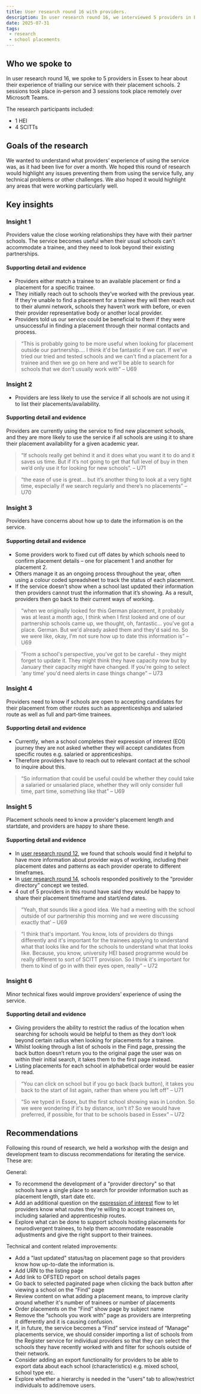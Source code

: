 ```yaml
---
title: User research round 16 with providers.
description: In user research round 16, we interviewed 5 providers in Essex to get feedback on their experience of using the private beta service.
date: 2025-07-31
tags:
 - research
 - school placements
---
```


## Who we spoke to

In user research round 16, we spoke to 5 providers in Essex to hear about their experience of trialling our service with their placement schools. 2 sessions took place in-person and 3 sessions took place remotely over Microsoft Teams.

The research participants included:

- 1 HEI
- 4 SCITTs

## Goals of the research

We wanted to understand what providers’ experience of using the service was, as it had been live for over a month. We hoped this round of research would highlight any issues preventing them from using the service fully, any technical problems or other challenges. We also hoped it would highlight any areas that were working particularly well.

## Key insights

### Insight 1

Providers value the close working relationships they have with their partner schools. The service becomes useful when their usual schools can't accommodate a trainee, and they need to look beyond their existing partnerships.

#### Supporting detail and evidence

- Providers either match a trainee to an available placement or find a placement for a specific trainee.
- They initially reach out to schools they’ve worked with the previous year. If they’re unable to find a placement for a trainee they will then reach out to their alumni network, schools they haven’t work with before, or even their provider representative body or another local provider.
- Providers told us our service could be beneficial to them if they were unsuccessful in finding a placement through their normal contacts and process.

> “This is probably going to be more useful when looking for placement outside our partnership.... I think it'd be fantastic if we can. If we've tried our tried and tested schools and we can't find a placement for a trainee and then we go on here and we'll be able to search for schools that we don't usually work with” – U69

### Insight 2

- Providers are less likely to use the service if all schools are not using it to list their placements/availability.

#### Supporting detail and evidence

Providers are currently using the service to find new placement schools, and they are more likely to use the service if all schools are using it to share their placement availability for a given academic year.

> “If schools really get behind it and it does what you want it to do and it saves us time. But if it’s not going to get that full level of buy in then we’d only use it for looking for new schools”. – U71

> “the ease of use is great… but it’s another thing to look at a very tight time, especially if we search regularly and there’s no placements” – U70

### Insight 3

Providers have concerns about how up to date the information is on the service.

#### Supporting detail and evidence

- Some providers work to fixed cut off dates by which schools need to confirm placement details – one for placement 1 and another for placement 2.
- Others manage it as an ongoing process throughout the year, often using a colour coded spreadsheet to track the status of each placement.
- If the service doesn’t show when a school last updated their information then providers cannot trust the information that it’s showing. As a result, providers then go back to their current ways of working.

> “when we originally looked for this German placement, it probably was at least a month ago, I think when I first looked and one of our partnership schools came up, we thought, oh, fantastic... you've got a place. German. But we'd already asked them and they'd said no. So we were like, okay, I'm not sure how up to date this information is” – U69

> “From a school's perspective, you've got to be careful - they might forget to update it. They might think they have capacity now but by January their capacity might have changed. If you're going to select 'any time' you'd need alerts in case things change” – U73

### Insight 4

Providers need to know if schools are open to accepting candidates for their placement from other routes such as apprenticeships and salaried route as well as full and part-time trainees.

#### Supporting detail and evidence

- Currently, when a school completes their expression of interest (EOI) journey they are not asked whether they will accept candidates from specific routes e.g. salaried or apprenticeships.
- Therefore providers have to reach out to relevant contact at the school to inquire about this.

> “So information that could be useful could be whether they could take a salaried or unsalaried place, whether they will only consider full time, part time, something like that” – U69

### Insight 5

Placement schools need to know a provider's placement length and startdate, and providers are happy to share these.

#### Supporting detail and evidence

- In [user research round 12](https://becoming-a-teacher.design-history.education.gov.uk/manage-school-placements/testing-concepts-with-schools-and-providers/), we found that schools would find it helpful to have more information about provider ways of working, including their placement dates and patterns as each provider operate to different timeframes.
- In [user research round 14](https://becoming-a-teacher.design-history.education.gov.uk/manage-school-placements/testing-concepts-with-schools-and-providers/), schools responded positively to the “provider directory” concept we tested.
- 4 out of 5 providers in this round have said they would be happy to share their placement timeframe and start/end dates.

> “Yeah, that sounds like a good idea. We had a meeting with the school outside of our partnership this morning and we were discussing exactly that’ – U69

> “I think that's important. You know, lots of providers do things differently and it's important for the trainees applying to understand what that looks like and for the schools to understand what that looks like. Because, you know, university HEI based programme would be really different to sort of SCITT provision. So I think it's important for them to kind of go in with their eyes open, really” – U72

### Insight 6

Minor technical fixes would improve providers’ experience of using the service.

#### Supporting detail and evidence

- Giving providers the ability to restrict the radius of the location when searching for schools would be helpful to them as they don’t look beyond certain radius when looking for placements for a trainee.
- Whilst looking through a list of schools in the Find page, pressing the back button doesn’t return you to the original page the user was on within their initial search, it takes them to the first page instead.
- Listing placements for each school in alphabetical order would be easier to read.

> “You can click on school but if you go back (back button), it takes you back to the start of list again, rather than where you left off” – U71

> “So we typed in Essex, but the first school showing was in London. So we were wondering if it's by distance, isn't it? So we would have preferred, if possible, for that to be schools based in Essex” – U72

## Recommendations

Following this round of research, we held a workshop with the design and development team to discuss recommendations for iterating the service. These are:

General:

- To recommend the development of a "provider directory" so that schools have a single place to search for provider information such as placement length, start date etc.
- Add an additional question on the [expression of interest](https://becoming-a-teacher.design-history.education.gov.uk/manage-school-placements/expression-of-interest-flow-for-school-users/) flow to let providers know what routes they're willing to accept trainees on, including salaried and apprenticeship routes.
- Explore what can be done to support schools hosting placements for neurodivergent trainees, to help them accommodate reasonable adjustments and give the right support to their trainees.

Technical and content related improvements:

- Add a "last updated" status/tag on placement page so that providers know how up-to-date the information is.
- Add URN to the listing page
- Add link to OFSTED report on school details pages
- Go back to selected paginated page when clicking the back button after viewing a school on the “Find” page
- Review content on what adding a placement means, to improve clarity around whether it's number of trainees or number of placements
- Order placements on the “Find” show page by subject name
- Remove the “schools you work with” page as providers are interpreting it differently and it is causing confusion.
- If, in future, the service becomes a “Find” service instead of “Manage” placements service, we should consider importing a list of schools from the Register service for individual providers so that they can select the schools they have recently worked with and filter for schools outside of their network.
- Consider adding an export functionality for providers to be able to export data about each school (characteristics) e.g. mixed school, school type etc.
- Explore whether a hierarchy is needed in the “users” tab to allow/restrict individuals to add/remove users.
